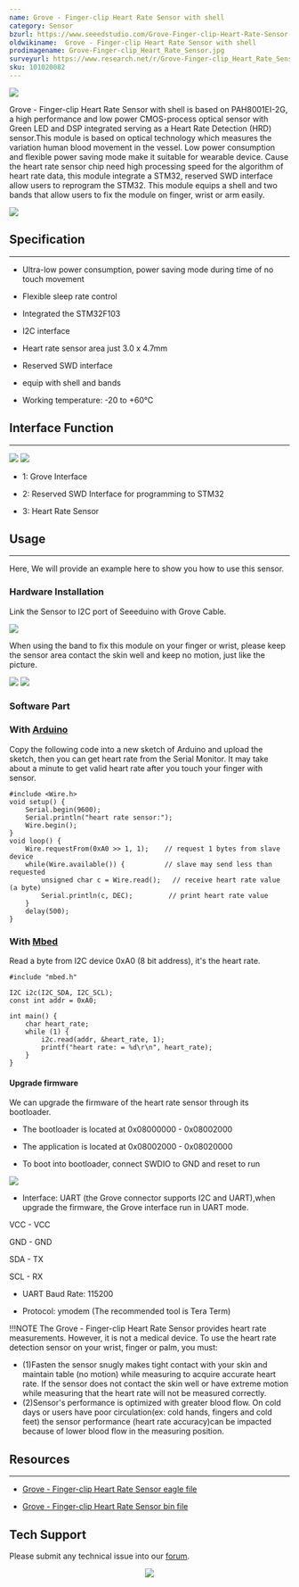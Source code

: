 ```yaml
---
name: Grove - Finger-clip Heart Rate Sensor with shell
category: Sensor
bzurl: https://www.seeedstudio.com/Grove-Finger-clip-Heart-Rate-Sensor-with-shell-p-2420.html
oldwikiname:  Grove - Finger-clip Heart Rate Sensor with shell
prodimagename: Grove-Finger-clip_Heart_Rate_Sensor.jpg
surveyurl: https://www.research.net/r/Grove-Finger-clip_Heart_Rate_Sensor_with_Shell
sku: 101020082
---
```


![](https://github.com/SeeedDocument/Grove-Finger-clip_Heart_Rate_Sensor_with_shell/raw/master/img/Grove-Finger-clip_Heart_Rate_Sensor_with_shell.JPG)

Grove - Finger-clip Heart Rate Sensor with shell is based on PAH8001EI-2G, a high performance and low power CMOS-process optical sensor with Green LED and DSP integrated serving as a Heart Rate Detection (HRD) sensor.This module is based on optical technology which measures the variation human blood movement in the vessel. Low power consumption and flexible power saving mode make it suitable for wearable device. Cause the heart rate sensor chip need high processing speed for the algorithm of heart rate data, this module integrate a STM32, reserved SWD interface allow users to reprogram the STM32. This module equips a shell and two bands that allow users to fix the module on finger, wrist or arm easily.

[![](https://github.com/SeeedDocument/Seeed-WiKi/raw/master/docs/images/300px-Get_One_Now_Banner-ragular.png)](https://www.seeedstudio.com/Grove-Finger-clip-Heart-Rate-Sensor-with-shell-p-2420.html)


##  Specification
---
*   Ultra-low power consumption, power saving mode during time of no touch movement

*   Flexible sleep rate control

*   Integrated the STM32F103

*   I2C interface

*   Heart rate sensor area just 3.0 x 4.7mm

*   Reserved SWD interface

*   equip with shell and bands

*   Working temperature: -20 to +60℃

##  Interface Function
---
![](https://github.com/SeeedDocument/Grove-Finger-clip_Heart_Rate_Sensor_with_shell/raw/master/img/Finger-clip_Heart_Rate_Sensor_TOP.jpg) ![](https://github.com/SeeedDocument/Grove-Finger-clip_Heart_Rate_Sensor_with_shell/raw/master/img/Finger-clip_Heart_Rate_Sensor_Bottom.jpg)

*   1: Grove Interface

*   2: Reserved SWD Interface for programming to STM32

*   3: Heart Rate Sensor

##  Usage
---
Here, We will provide an example here to show you how to use this sensor.

###  Hardware Installation

Link the Sensor to I2C port of Seeeduino with Grove Cable.

![](https://github.com/SeeedDocument/Grove-Finger-clip_Heart_Rate_Sensor_with_shell/raw/master/img/Grove-Finger-clip_Heart_Rate_Sensor_with_shell_connect.jpg)

When using the band to fix this module on your finger or wrist, please keep the sensor area contact the skin well and keep no motion, just like the picture.

![](https://github.com/SeeedDocument/Grove-Finger-clip_Heart_Rate_Sensor_with_shell/raw/master/img/Grove-Finger-clip_Heart_Rate_Sensor_touch.jpg)
![](https://github.com/SeeedDocument/Grove-Finger-clip_Heart_Rate_Sensor_with_shell/raw/master/img/Grove-Finger-clip_Heart_Rate_Sensor_touch2.JPG)

###  Software Part

###  With [Arduino](/Arduino)

Copy the following code into a new sketch of Arduino and upload the sketch, then you can get heart rate from the Serial Monitor.
It may take about a minute to get valid heart rate after you touch your finger with sensor.

```
#include <Wire.h>
void setup() {
    Serial.begin(9600);
    Serial.println("heart rate sensor:");
    Wire.begin();
}
void loop() {
    Wire.requestFrom(0xA0 >> 1, 1);    // request 1 bytes from slave device
    while(Wire.available()) {          // slave may send less than requested
        unsigned char c = Wire.read();   // receive heart rate value (a byte)
        Serial.println(c, DEC);         // print heart rate value
    }
    delay(500);
}
```

###  With [Mbed](/mbed_Shield)

Read a byte from I2C device 0xA0 (8 bit address), it's the heart rate.

```
#include "mbed.h"

I2C i2c(I2C_SDA, I2C_SCL);
const int addr = 0xA0;

int main() {
    char heart_rate;
    while (1) {
        i2c.read(addr, &heart_rate, 1);
        printf("heart rate: = %d\r\n", heart_rate);
    }
}
```

####  Upgrade firmware

We can upgrade the firmware of the heart rate sensor through its bootloader.

*   The bootloader is located at 0x08000000 - 0x08002000

*   The application is located at 0x08002000 - 0x08020000

*   To boot into bootloader, connect SWDIO to GND and reset to run

![](https://github.com/SeeedDocument/Grove-Finger-clip_Heart_Rate_Sensor_with_shell/raw/master/img/Grove-Finger-clip_Heart_Rate_Sensor_boot_set.jpg)

*   Interface: UART (the Grove connector supports I2C and UART),when upgrade the firmware, the Grove interface run in UART mode.

VCC  -  VCC

GND  -  GND

SDA  -  TX

SCL  -  RX

*   UART Baud Rate: 115200

*   Protocol: ymodem (The recommended tool is Tera Term)

!!!NOTE
    The Grove - Finger-clip Heart Rate Sensor provides heart rate measurements. However, it is not a medical device. To use the heart rate detection sensor on your wrist, finger or palm, you must:
- (1)Fasten the sensor snugly makes tight contact with your skin and maintain table (no motion) while measuring to acquire accurate heart rate. If the sensor does not contact the skin well or have extreme motion while measuring that the heart rate will not be measured correctly.
- (2)Sensor's performance is optimized with greater blood flow. On cold days or users have poor circulation(ex: cold hands, fingers and cold feet) the sensor performance (heart rate accuracy)can be impacted because of lower blood flow in the measuring position.

##  Resources
---
*   [Grove - Finger-clip Heart Rate Sensor eagle file](https://github.com/SeeedDocument/Grove-Finger-clip_Heart_Rate_Sensor_with_shell/raw/master/res/Grove%20-%20Finger-clip%20Heart%20Rate%20Sensor%20eagle%20file.rar)

*   [Grove - Finger-clip Heart Rate Sensor bin file](https://github.com/SeeedDocument/Grove-Finger-clip_Heart_Rate_Sensor_with_shell/raw/master/res/Grove-Finger-clip_Heart_Rate_Sensor_bin.zip)

## Tech Support
Please submit any technical issue into our [forum](http://forum.seeedstudio.com/). <br /><p style="text-align:center"><a href="https://www.seeedstudio.com/act-4.html" target="_blank"><img src="https://github.com/SeeedDocument/Wiki_Banner/raw/master/new_product.jpg" /></a></p>